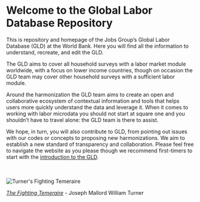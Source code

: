 
# Welcome to the Global Labor Database Repository

This is repository and homepage of the Jobs Group’s Global Labor Database (GLD) at the World Bank. Here you will find all the information to understand, recreate, and edit the GLD.

The GLD aims to cover all household surveys with a labor market module worldwide, with a focus on lower income countries, though on occasion the GLD team may cover other household surveys with a sufficient labor module.

Around the harmonization the GLD team aims to create an open and collaborative ecosystem of contextual information and tools that helps users more quickly understand the data and leverage it. When it comes to working with labor microdata you should not start at square one and you shouldn’t have to travel alone: the GLD team is there to assist.

We hope, in turn, you will also contribute to GLD, from pointing out issues with our codes or concepts to proposing new harmonizations. We aim to establish a new standard of transparency and collaboration. Please feel free to navigate the website as you please though we recommend first-timers to start with the [introduction to the GLD](https://worldbank.github.io/gld/Support/A%20-%20Guides%20and%20Documentation/GLD%20Manual%20Files/Introduction%20to%20the%20GLD.html).

<br></br>
![Turner's Fighting Temeraire](/docs/images/fighting_temeraire.jpg)

*[The Fighting Temeraire](https://www.nationalgallery.org.uk/paintings/joseph-mallord-william-turner-the-fighting-temeraire)* - Joseph Mallord William Turner
<br></br>
